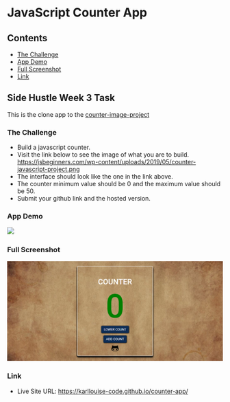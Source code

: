 # JavaScript Counter App

## Contents

- [The Challenge](#the-challenge)
- [App Demo](#app-demo)
- [Full Screenshot](#full-screenshot)
- [Link](#link)

## Side Hustle Week 3 Task

This is the clone app to the [counter-image-project](https://jsbeginners.com/wp-content/uploads/2019/05/counter-javascript-project.png)

### The Challenge

- Build a javascript counter.
- Visit the link below to see the image of what you are to build. <https://jsbeginners.com/wp-content/uploads/2019/05/counter-javascript-project.png>
- The interface should look like the one in the link above.
- The counter minimum value should be 0 and the maximum value should be 50.
- Submit your github link and the hosted version.

### App Demo

![](https://github.com/Karllouise-code/counter-app/blob/master/image/counter-app.gif)

### Full Screenshot

![](https://github.com/Karllouise-code/counter-app/blob/master/image/counter-app.png)

### Link

- Live Site URL: <https://karllouise-code.github.io/counter-app/>
